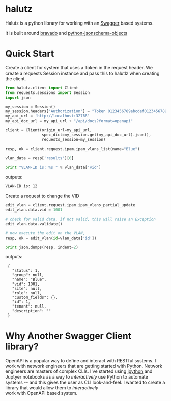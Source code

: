 # halutz

Halutz is a python library for working with an [Swagger](https://swagger.io/) based systems.

It is built around [bravado](https://github.com/Yelp/bravado) and
 [python-jsonschema-objects](https://github.com/cwacek/python-jsonschema-objects)

# Quick Start

Create a client for system that uses a Token in the request header. We create a requests Session instance
and pass this to halutlz when creating the client.


```python
from halutz.client import Client
from requests.sessions import Session
import json

my_session = Session()
my_session.headers['Authorization'] = "Token 0123456789abcdef0123456789abcdef01234567"
my_api_url = 'http://localhost:32768'
my_api_doc_url = my_api_url + "/api/docs?format=openapi"

client = Client(origin_url=my_api_url, 
                spec_dict=my_session.get(my_api_doc_url).json(),
                requests_session=my_session)

resp, ok = client.request.ipam.ipam_vlans_list(name="Blue")

vlan_data = resp['results'][0]

print "VLAN-ID is: %s " % vlan_data['vid']
```

outputs:
```text
VLAN-ID is: 12 
```

Create a request to change the VID

```python
edit_vlan = client.request.ipam.ipam_vlans_partial_update
edit_vlan.data.vid = 1001

# check for valid data, if not valid, this will raise an Exception
edit_vlan.data.validate()

# now execute the edit on the VLAN, 
resp, ok = edit_vlan(id=vlan_data['id'])

print json.dumps(resp, indent=2)
```

outputs:
````text
 {
   "status": 1, 
   "group": null, 
   "name": "Blue", 
   "vid": 1001, 
   "site": null, 
   "role": null, 
   "custom_fields": {}, 
   "id": 1, 
   "tenant": null, 
   "description": ""
 }
````

# Why Another Swagger Client library?

OpenAPI is a popular way to define and interact with RESTful systems. I work with
network engineers that are getting started with Python.  Network engineers are masters of
complex CLIs.  I've started using [ipython](https://ipython.org/) and Juptyer notebooks
as a way to *interactively* use Python to automate systems -- and this gives the user
as CLI look-and-feel.  I wanted to create a library that would allow them to *interactively*  
work with OpenAPI based system.

